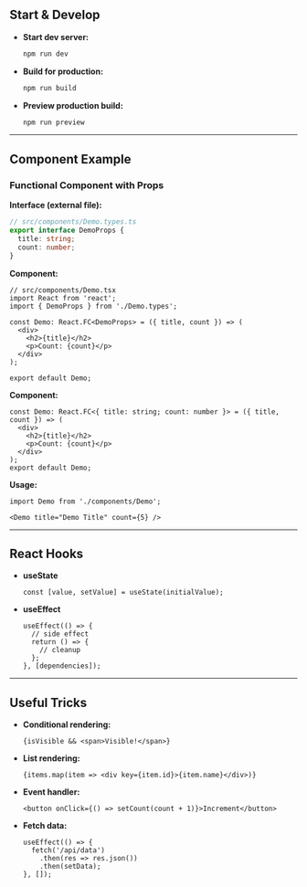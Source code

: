 ## Start & Develop

- **Start dev server:**  
  ```sh
  npm run dev
  ```
- **Build for production:**  
  ```sh
  npm run build
  ```
- **Preview production build:**  
  ```sh
  npm run preview
  ```

---

## Component Example

### Functional Component with Props

**Interface (external file):**
```ts
// src/components/Demo.types.ts
export interface DemoProps {
  title: string;
  count: number;
}
```

**Component:**
```tsx
// src/components/Demo.tsx
import React from 'react';
import { DemoProps } from './Demo.types';

const Demo: React.FC<DemoProps> = ({ title, count }) => (
  <div>
    <h2>{title}</h2>
    <p>Count: {count}</p>
  </div>
);

export default Demo;
```

**Component:**
```tsx
const Demo: React.FC<{ title: string; count: number }> = ({ title, count }) => (
  <div>
    <h2>{title}</h2>
    <p>Count: {count}</p>
  </div>
);
export default Demo;
```

**Usage:**
```tsx
import Demo from './components/Demo';

<Demo title="Demo Title" count={5} />
```

---

## React Hooks

- **useState**
  ```tsx
  const [value, setValue] = useState(initialValue);
  ```
- **useEffect**
  ```tsx
  useEffect(() => {
    // side effect
    return () => {
      // cleanup
    };
  }, [dependencies]);
  ```

---

## Useful Tricks

- **Conditional rendering:**  
  ```tsx
  {isVisible && <span>Visible!</span>}
  ```
- **List rendering:**  
  ```tsx
  {items.map(item => <div key={item.id}>{item.name}</div>)}
  ```
- **Event handler:**  
  ```tsx
  <button onClick={() => setCount(count + 1)}>Increment</button>
  ```
- **Fetch data:**  
  ```tsx
  useEffect(() => {
    fetch('/api/data')
      .then(res => res.json())
      .then(setData);
  }, []);
  ```